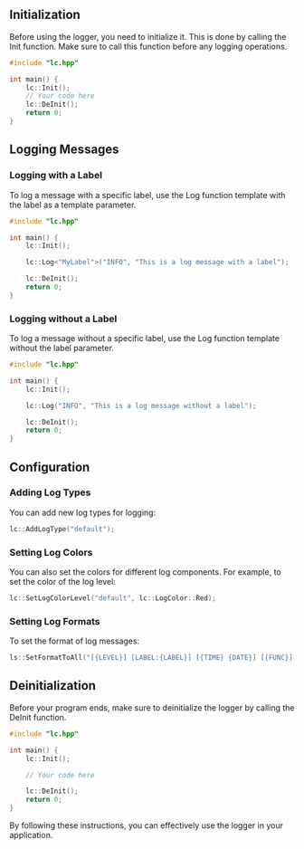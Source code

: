 ## Initialization

Before using the logger, you need to initialize it. This is done by calling the Init function. Make sure to call this function before any logging operations.

```cpp
#include "lc.hpp"

int main() {
    lc::Init();
    // Your code here
    lc::DeInit();
    return 0;
}
```

## Logging Messages

### Logging with a Label

To log a message with a specific label, use the Log function template with the label as a template parameter.

```cpp
#include "lc.hpp"

int main() {
    lc::Init();

    lc::Log<"MyLabel">("INFO", "This is a log message with a label");

    lc::DeInit();
    return 0;
}
```

### Logging without a Label

To log a message without a specific label, use the Log function template without the label parameter.

```cpp
#include "lc.hpp"

int main() {
    lc::Init();

    lc::Log("INFO", "This is a log message without a label");

    lc::DeInit();
    return 0;
}
```

## Configuration

### Adding Log Types

You can add new log types for logging:

```cpp
lc::AddLogType("default");
```

### Setting Log Colors

You can also set the colors for different log components. For example, to set the color of the log level:

```cpp
lc::SetLogColorLevel("default", lc::LogColor::Red);
```

### Setting Log Formats

To set the format of log messages:

```cpp
ls::SetFormatToAll("[{LEVEL}] [LABEL:{LABEL}] [{TIME} {DATE}] [{FUNC}] [LINE:{LINE}] {MSG}\n\tTrace:\n{TRACE}");
```

## Deinitialization

Before your program ends, make sure to deinitialize the logger by calling the DeInit function.

```cpp
#include "lc.hpp"

int main() {
    lc::Init();

    // Your code here

    lc::DeInit();
    return 0;
}
```

By following these instructions, you can effectively use the logger in your application.
